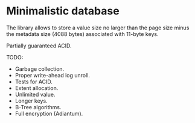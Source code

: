 # Minimalistic database

The library allows to store a value size no larger than the page size minus 
the metadata size (4088 bytes) associated with 11-byte keys.

Partially guaranteed ACID.

TODO:
* Garbage collection.
* Proper write-ahead log unroll.
* Tests for ACID.
* Extent allocation.
* Unlimited value.
* Longer keys.
* B-Tree algorithms.
* Full encryption (Adiantum).
